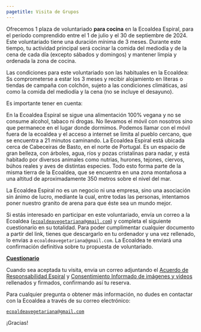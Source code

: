 ```yaml
---
pagetitle: Visita de Grupos
---
```


Ofrecemos 1 plaza de voluntariado **para cocina** en la Ecoaldea Espiral,
para el período comprendido entre el 1 de julio y el 30 de septiembre de 2024.
Este voluntariado tiene una duración mínima de 3 meses.
Durante este tiempo,
tu actividad principal será cocinar la comida del mediodía
y de la cena de cada día (excepto sábados y domingos)
y mantener limpia y ordenada la zona de cocina.

Las condiciones para este voluntariado son las habituales en la Ecoaldea:
Ss comprometerse a estar los 3 meses
y recibir alojamiento en literas o tiendas de campaña con colchón,
sujeto a las condiciones climáticas,
así como la comida del mediodía y la cena
(no se incluye el desayuno).

Es importante tener en cuenta:

En la Ecoaldea Espiral se sigue una alimentación 100% vegana
y no se consume alcohol, tabaco ni drogas.
No llevamos el móvil con nosotros sino que permanece en el lugar donde dormimos.
Podemos llamar con el móvil fuera de la ecoaldea
y el acceso a internet se limita al pueblo cercano,
que se encuentra a 21 minutos caminando.
La Ecoaldea Espiral está ubicada cerca de Cabeceiras de Basto,
en el norte de Portugal.
Es un espacio de gran belleza,
con árboles, agua, ríos y pozas cristalinas para nadar,
y está habitado por diversos animales como nutrias,
hurones, tejones, ciervos, búhos reales y aves de distintas especies.
Todo esto forma parte de la misma tierra de la Ecoaldea,
que se encuentra en una zona montañosa a una altitud
de aproximadamente 350 metros sobre el nivel del mar.

La Ecoaldea Espiral no es un negocio ni una empresa,
sino una asociación sin ánimo de lucro,
mediante la cual,
entre todas las personas,
intentamos poner nuestro granito de arena para que éste sea un mundo mejor.

Si estás interesado en participar en este voluntariado,
envía un correo a la Ecoaldea ([`ecoaldeavegetariana@gmail.com`](
mailto:ecoaldeavegetariana@gmail.com))
y completa el siguiente cuestionario en su totalidad.
Para poder cumplimentar cualquier documento a partir del link,
tienes que descargarlo en tu ordenador y una vez rellenado,
lo envias a `ecoaldeavegetariana@gmail.com`.
La Ecoaldea te enviará una confirmación definitiva sobre tu propuesta de voluntariado.

[**Cuestionario**](https://docs.google.com/document/d/1gJgGA7aaz21oYvZHgYB1rHM2cBJa6-vUt5zD7LPs1z8/edit?usp=drive_link)

Cuando sea aceptada tu visita,
envia un correo adjuntando el [Acuerdo de Responsabilidad Espiral](../acuerdo-responsabilidad.md)
y [Consentimiento Informado de imágenes y videos](../acuerdo-fotos.md) rellenados y firmados,
confirmando así tu reserva.

Para cualquier pregunta o obtener más información,
no dudes en contactar con la Ecoaldea a través de su correo electrónico:

[`ecoaldeavegetariana@gmail.com`](mailto:ecoaldeavegetariana@gmail.com)

¡Gracias!
